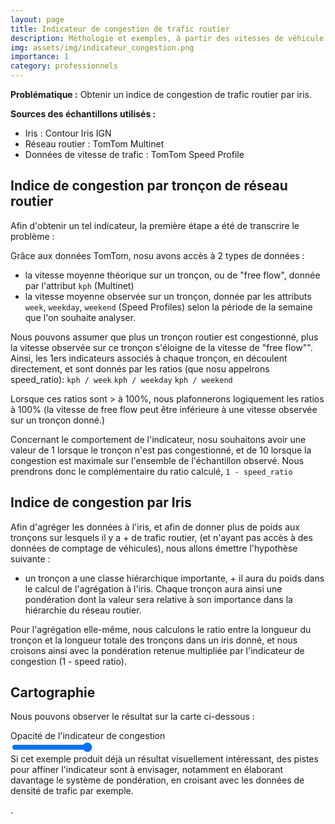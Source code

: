 ```yaml
---
layout: page
title: Indicateur de congestion de trafic routier
description: Méthologie et exemples, à partir des vitesses de véhicule par tronçon routier.
img: assets/img/indicateur_congestion.png
importance: 1
category: professionnels
---
```


**Problématique :**
Obtenir un indice de congestion de trafic routier par iris.

**Sources des échantillons utilisés :**
- Iris : Contour Iris IGN
- Réseau routier : TomTom Multinet
- Données de vitesse de trafic : TomTom Speed Profile

## Indice de congestion par tronçon de réseau routier

Afin d'obtenir un tel indicateur, la première étape a été de transcrire le problème :

Grâce aux données TomTom, nosu avons accès à 2 types de données :
- la vitesse moyenne théorique sur un tronçon, ou de "free flow", donnée par l'attribut `kph` (Multinet)
- la vitesse moyenne observée sur un tronçon, donnée par les attributs `week`, `weekday`, `weekend` (Speed Profiles) selon la période de la semaine que l'on souhaite analyser.

Nous pouvons assumer que plus un tronçon routier est congestionné, plus la vitesse observée sur ce tronçon s'éloigne de la vitesse de "free flow"".
Ainsi, les 1ers indicateurs associés à chaque tronçon, en découlent directement, et sont donnés par les ratios (que nosu appelrons speed_ratio):
`kph / week`
`kph / weekday`
`kph / weekend`

Lorsque ces ratios sont > à 100%, nous plafonnerons logiquement les ratios à 100% (la vitesse de free flow peut être inférieure à une vitesse observée sur un tronçon donné.)

Concernant le comportement de l'indicateur, nosu souhaitons avoir une valeur de 1 lorsque le tronçon n'est pas congestionné, et de 10 lorsque la congestion est maximale sur l'ensemble de l'échantillon observé. Nous prendrons donc le complémentaire du ratio calculé,
`1 - speed_ratio`

## Indice de congestion par Iris
Afin d'agréger les données à l'iris,
et afin de donner plus de poids aux tronçons sur lesquels il y a + de trafic routier, (et n'ayant pas accès à des données de comptage de véhicules), nous allons émettre l'hypothèse suivante :
+ un tronçon a une classe hiérarchique importante, + il aura du poids dans le calcul de l'agrégation à l'iris.
Chaque tronçon aura ainsi une pondération dont la valeur sera relative à son importance dans la hiérarchie du réseau routier.

Pour l'agrégation elle-même, nous calculons le ratio entre la longueur du tronçon et la longueur totale des tronçons dans un iris donné, et nous croisons ainsi avec la pondération retenue multipliée par l'indicateur de congestion (1 - speed ratio).

## Cartographie
Nous pouvons observer le résultat sur la carte ci-dessous :

<!-- import css de div id=map + js d'open layers'  -->
<link rel="stylesheet" crossorigin href="../../assets/ol-maps/indicateur-congestion-style.css">
<link rel="stylesheet" crossorigin href="../../assets/ol-maps/indicateur-congestion-style-legend.css">

<!-- <link rel="stylesheet" href="node_modules/ol/ol.css"> -->
<!-- <link rel="stylesheet" href="node_modules/ol-ext/dist/ol-ext.css" /> -->

<!-- import css + js de la carte -->

<script type="module" crossorigin src="../../assets/ol-maps/assets/index-indicateur-congestion.js"></script>
<link rel="stylesheet" crossorigin href="../../assets/ol-maps/assets/index-indicateur-congestion.css">
<div id="map" class="map"></div>
<div class="layer-opacity">
      <div class="layer-opacity-txt">Opacité de l'indicateur de congestion</div>
      <div class="layer-opacity-input-range">
        <input id="opacity-input" type="range" min="0" max="1" step="0.01" value="1" />
        <span id="opacity-output"></span>
      </div>
</div>

<div class="caption"> </div>
Si cet exemple produit déjà un résultat visuellement intéressant, des pistes pour affiner l'indicateur sont à envisager, notamment en élaborant davantage le système de pondération, en croisant avec les données de densité de trafic par exemple.
<div class="caption"> </div>


.
